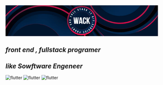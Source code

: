 ![header](https://github.com/wack1/wack1/blob/main/header.jpg)

##                    _front end , fullstack programer_
##                    _like Sowftware Engeneer_

![flutter](https://www.shields.io/badge/-Sowftware_Engeneer-cc66ff) ![flutter](https://www.shields.io/badge/-fullstack-e6e600) ![flutter](https://www.shields.io/badge/-front_end-1affb2)
